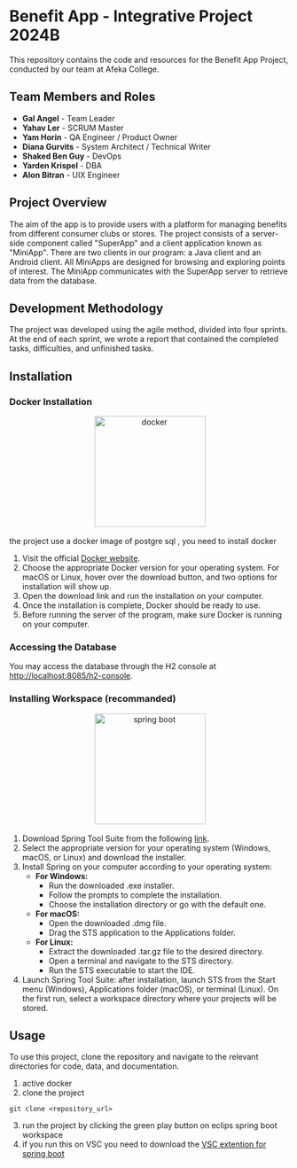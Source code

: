 # Benefit App - Integrative Project 2024B

This repository contains the code and resources for the Benefit App Project, conducted by our team at Afeka College.

## Team Members and Roles
- **Gal Angel** - Team Leader
- **Yahav Ler** - SCRUM Master
- **Yam Horin** - QA Engineer / Product Owner
- **Diana Gurvits** - System Architect / Technical Writer
- **Shaked Ben Guy** - DevOps
- **Yarden Krispel** - DBA
- **Alon Bitran** - UIX Engineer

## Project Overview
The aim of the app is to provide users with a platform for managing benefits from different consumer clubs or stores. The project consists of a server-side component called "SuperApp" and a client application known as "MiniApp". There are two clients in our program: a Java client and an Android client. All MiniApps are designed for browsing and exploring points of interest. The MiniApp communicates with the SuperApp server to retrieve data from the database.

## Development Methodology
The project was developed using the agile method, divided into four sprints. At the end of each sprint, we wrote a report that contained the completed tasks, difficulties, and unfinished tasks.

## Installation

### Docker Installation
</p>
<div align="center">
 <img alt="docker" height="200px" src="https://pbs.twimg.com/card_img/1813758439010742272/v9FtXldC?format=jpg&name=4096x4096">
</div>

the project use a docker image of postgre sql , you need to install docker
1. Visit the official [Docker website](https://www.docker.com/).
2. Choose the appropriate Docker version for your operating system. For macOS or Linux, hover over the download button, and two options for installation will show up.
3. Open the download link and run the installation on your computer.
4. Once the installation is complete, Docker should be ready to use.
5. Before running the server of the program, make sure Docker is running on your computer.

### Accessing the Database

You may access the database through the H2 console at [http://localhost:8085/h2-console](http://localhost:8085/h2-console).

### Installing Workspace (recommanded)
</p>
<div align="center">
 <img alt="spring boot" height="200px" src="https://cdn.hashnode.com/res/hashnode/image/upload/v1636832404785/mTXlsmro-.png?w=1600&h=840&fit=crop&crop=entropy&auto=compress,format&format=webp">
</div>

1. Download Spring Tool Suite from the following [link](https://spring.io/tools/).
2. Select the appropriate version for your operating system (Windows, macOS, or Linux) and download the installer.
3. Install Spring on your computer according to your operating system:
   - **For Windows:**
     - Run the downloaded .exe installer.
     - Follow the prompts to complete the installation.
     - Choose the installation directory or go with the default one.
   - **For macOS:**
     - Open the downloaded .dmg file.
     - Drag the STS application to the Applications folder.
   - **For Linux:**
     - Extract the downloaded .tar.gz file to the desired directory.
     - Open a terminal and navigate to the STS directory.
     - Run the STS executable to start the IDE.
4. Launch Spring Tool Suite: after installation, launch STS from the Start menu (Windows), Applications folder (macOS), or terminal (Linux). On the first run, select a workspace directory where your projects will be stored.

## Usage

To use this project, clone the repository and navigate to the relevant directories for code, data, and documentation.
1. active docker
2. clone the project
```console
git clone <repository_url>
```
3. run the project by clicking the green play button on eclips spring boot workspace
4. if you run this on VSC you need to download the <a href="https://code.visualstudio.com/docs/java/java-spring-boot">VSC extention for spring boot </a>

